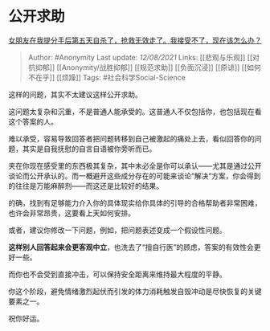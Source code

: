 # 公开求助
[女朋友在我提分手后第五天自杀了，抢救无效走了。我接受不了，现在该怎么办？](https://www.zhihu.com/question/453148308/answer/1823221365)

> Author: #Anonymity 
Last update: *12/08/2021* 
Links: [[悲观与乐观]] [[对抗抑郁]] [[Anonymity/战胜抑郁]] [[规范求助]] [[负面沉浸]] [[原谅]] [[如何不在乎]] [[烦躁]]
Tags:  #社会科学Social-Science 

这样的问题，其实不太建议这样公开求助。

这问题太复杂和沉重，不是普通人能承受的。这普通人不仅包括你，也包括现在看这个答案的人。

难以承受，容易导致回答者把问题转移到自己被激起的痛处上去，看似回答你的问题，其实是自我抚慰的自言自语被你旁听而已。

夹在你现在感受里的东西极其复杂，其中未必全是你可以承认——尤其是通过公开谈论而公开承认的。而一概避开这些成分存在的可能来谈论“解决“方案，你会得到的往往是万能麻醉剂——而这还是比较好的结果。

的确，找到有足够能力介入你的具体现实给你具体的引导的合格帮助者非常困难，也许会非常昂贵，这要看上天如何安排。

或者，建议你修改一下问题，例如，把问题表述变成一个假设性问题。

**这样别人回答起来会更客观中立**，也洗去了“擅自行医”的顾虑，答案的有效性会更好一些。

而你也不会受到直接冲击，可以保持安全距离来维持最大程度的平静。

你这个阶段，避免情绪激烈起伏而引发的体力消耗触发自毁冲动是尽快恢复的关键要素之一。

  

祝你好运。

  
